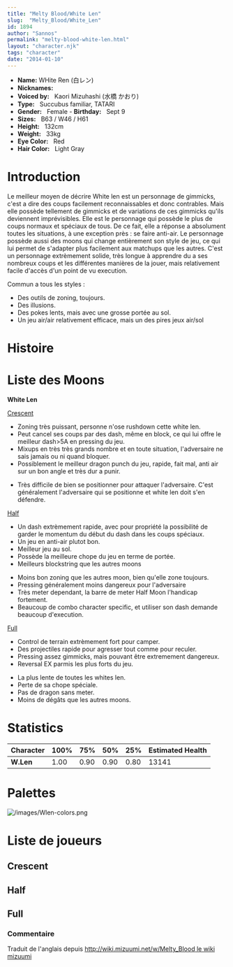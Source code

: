 ```yaml
---
title: "Melty Blood/White Len"
slug:  "Melty_Blood/White_Len"
id: 1894
author: "Sannos"
permalink: "melty-blood-white-len.html"
layout: "character.njk"
tags: "character"
date: "2014-01-10"
---
```


- **Name:** WHite Ren (白レン)
- **Nicknames:** <A renseigner>
- **Voiced by:**   Kaori Mizuhashi (水橋
かおり)
- **Type:**   Succubus familiar, TATARI
- **Gender:**   Female  - **Birthday:**   Sept 9
- **Sizes:**   B63 / W46 / H61
- **Height:**   132cm
- **Weight:**   33kg
- **Eye Color:**   Red
- **Hair Color:**   Light Gray


# Introduction

Le meilleur moyen de décrire White len est un personnage de gimmicks,
c'est a dire des coups facilement reconnaissables et donc contrables.
Mais elle possède tellement de gimmicks et de variations de ces gimmicks
qu'ils deviennent imprévisibles. Elle est le personnage qui possède le
plus de coups normaux et spéciaux de tous. De ce fait, elle a réponse a
absolument toutes les situations, à une exception près : se faire
anti-air. Le personnage possède aussi des moons qui change entièrement
son style de jeu, ce qui lui permet de s'adapter plus facilement aux
matchups que les autres. C'est un personnage extrèmement solide, très
longue à apprendre du a ses nombreux coups et les différentes manières
de la jouer, mais relativement facile d'accès d'un point de vu
execution.

Commun a tous les styles :  
- Des outils de zoning, toujours.  
- Des illusions.  
- Des pokes lents, mais avec une grosse portée au sol.  
- Un jeu air/air relativement efficace, mais un des pires jeux air/sol

# Histoire

# Liste des Moons

**White Len**

[Crescent](melty-blood-white-len-crescent-moon.html)  
+ Zoning très puissant, personne n'ose rushdown cette white len.  
+ Peut cancel ses coups par des dash, même en block, ce qui lui offre le
meilleur dash\>5A en pressing du jeu.  
+ Mixups en très très grands nombre et en toute situation, l'adversaire
ne sais jamais ou ni quand bloquer.  
+ Possiblement le meilleur dragon punch du jeu, rapide, fait mal, anti
air sur un bon angle et très dur a punir.  
- Très difficile de bien se positionner pour attaquer l'adversaire.
C'est généralement l'adversaire qui se positionne et white len doit s'en
défendre.

[Half](Melty_Blood/White_Len/Half_Moon)  
+ Un dash extrèmement rapide, avec pour propriété la possibilité de
garder le momentum du début du dash dans les coups spéciaux.  
+ Un jeu en anti-air plutot bon.  
+ Meilleur jeu au sol.  
+ Possède la meilleure chope du jeu en terme de portée.  
+ Meilleurs blockstring que les autres moons  
- Moins bon zoning que les autres moon, bien qu'elle zone toujours.  
- Pressing généralement moins dangereux pour l'adversaire  
- Très meter dependant, la barre de meter Half Moon l'handicap
fortement.  
- Beaucoup de combo character specific, et utiliser son dash demande
beaucoup d'execution.

[Full](Melty_Blood/White_Len/Full_Moon)  
+ Control de terrain extrèmement fort pour camper.  
+ Des projectiles rapide pour agresser tout comme pour reculer.  
+ Pressing assez gimmicks, mais pouvant être extremement dangereux.  
+ Reversal EX parmis les plus forts du jeu.  
- La plus lente de toutes les whites len.  
- Perte de sa chope spéciale.  
- Pas de dragon sans meter.  
- Moins de dégâts que les autres moons.

# Statistics

| Character | 100% | 75%  | 50%  | 25%  | Estimated Health |
|-----------|------|------|------|------|------------------|
| **W.Len** | 1.00 | 0.90 | 0.90 | 0.80 | 13141            |

# Palettes

![](/images/Wlen-colors.png "/images/Wlen-colors.png")

# Liste de joueurs

## Crescent

## Half

## Full

### Commentaire

Traduit de l'anglais depuis [http://wiki.mizuumi.net/w/Melty_Blood le
wiki
mizuumi](http://wiki.mizuumi.net/w/Melty_Blood_le_wiki_mizuumi)


